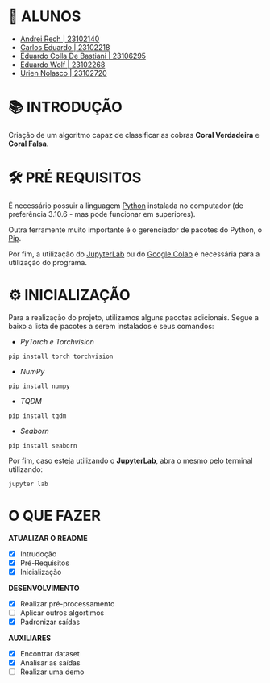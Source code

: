 # 🔖 ALUNOS

- [Andrei Rech | 23102140](https://github.com/AndreiRech) 
- [Carlos Eduardo | 23102218](https://github.com/shimpas-ville)
- [Eduardo Colla De Bastiani | 23106295](https://github.com/eduardo-de-bastiani)
- [Eduardo Wolf | 23102268](https://github.com/dudu-wolf)
- [Urien Nolasco | 23102720](https://github.com/UrienNolasco)

# 📚 INTRODUÇÃO

Criação de um algoritmo capaz de classificar as cobras **Coral Verdadeira** e **Coral Falsa**.

# 🛠 PRÉ REQUISITOS

É necessário possuir a linguagem [Python](https://www.python.org/downloads/) instalada no computador (de preferência 3.10.6 - mas pode funcionar em superiores).

Outra ferramente muito importante é o gerenciador de pacotes do Python, o [Pip](https://pypi.org/project/pip/).

Por fim, a utilização do [JupyterLab](https://jupyter.org/) ou do [Google Colab](https://colab.google/) é necessária para a utilização do programa.

# ⚙ INICIALIZAÇÃO

Para a realização do projeto, utilizamos alguns pacotes adicionais. Segue a baixo a lista de pacotes a serem instalados e seus comandos:

- *PyTorch e Torchvision*
```
pip install torch torchvision
```

- *NumPy*
```
pip install numpy
```

- *TQDM*
```
pip install tqdm
```

- *Seaborn*
```
pip install seaborn
```

Por fim, caso esteja utilizando o **JupyterLab**, abra o mesmo pelo terminal utilizando:
```
jupyter lab
```

# O QUE FAZER

**ATUALIZAR O README**

- [X] Intrudoção
- [X] Pré-Requisitos
- [X] Inicialização

**DESENVOLVIMENTO**

- [X] Realizar pré-processamento
- [ ] Aplicar outros algortimos
- [X] Padronizar saídas 

**AUXILIARES**

- [X] Encontrar dataset
- [X] Analisar as saídas
- [ ] Realizar uma demo
